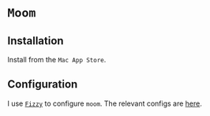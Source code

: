 # `Moom`

## Installation

Install from the `Mac App Store`.

## Configuration

I use [`Fizzy`](https://github.com/alem0lars/fizzy) to configure `moom`.
The relevant configs are [here](https://github.com/alem0lars/configs/tree/master/moom).
